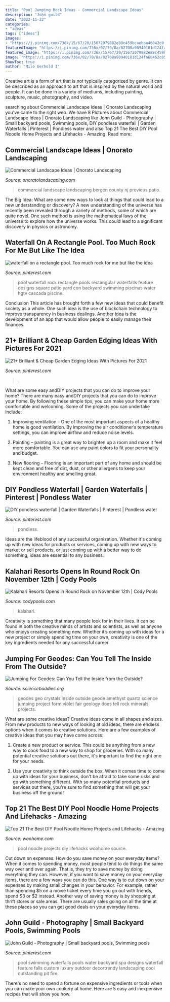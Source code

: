 ```yaml
---
title: "Pool Jumping Rock Ideas - Commercial Landscape Ideas"
description: "John guild"
date: "2022-11-22"
categories:
- "ideas"
tags: ["ideas"]
images:
- "https://i.pinimg.com/736x/15/67/20/15672079882e88c459bcaebaa46042c0.jpg"
featuredImage: "https://i.pinimg.com/736x/02/70/8a/02708a90940181d124fa68462c054476.jpg"
featured_image: "https://i.pinimg.com/736x/15/67/20/15672079882e88c459bcaebaa46042c0.jpg"
image: "https://i.pinimg.com/736x/02/70/8a/02708a90940181d124fa68462c054476.jpg"
ShowToc: true
author: "Milo Gerhold I"
---
```



Creative art is a form of art that is not typically categorized by genre. It can be described as an approach to art that is inspired by the natural world and people. It can be done in a variety of mediums, including painting, sculpture, music, photography, and video.

	

		
searching about Commercial Landscape Ideas | Onorato Landscaping you've came to the right web. We have 8 Pictures about Commercial Landscape Ideas | Onorato Landscaping like John Guild - Photography | Small backyard pools, Swimming pools, DIY pondless waterfall | Garden Waterfalls | Pinterest | Pondless water and also Top 21 The Best DIY Pool Noodle Home Projects and Lifehacks - Amazing. Read more:
		
    
## Commercial Landscape Ideas | Onorato Landscaping

<img loading=lazy src="http://onoratolandscaping.com/wp-content/uploads/2017/03/Marc-Razr-Pics-1149-577x1024.jpg" onerror="this.onerror=null;this.src='https://tse1.mm.bing.net/th?id=OIP.L3WcmkG_fj3ZLX3A8Ozu8QHaNJ&amp;pid=15.1';" alt="Commercial Landscape Ideas | Onorato Landscaping">

_Source: onoratolandscaping.com_

>commercial landscape landscaping bergen county nj previous patio. 

	

The Big Idea: What are some new ways to look at things that could lead to a new understanding or discovery?
A new understanding of the universe has recently been revealed through a variety of methods, some of which are quite novel. One such method is using the mathematical laws of the universe to explore how the universe works. This could lead to a significant discovery in physics or astronomy.

    
## Waterfall On A Rectangle Pool. Too Much Rock For Me But Like The Idea

<img loading=lazy src="https://s-media-cache-ak0.pinimg.com/736x/7d/76/c8/7d76c8aee072fbd6a81bff5cc7844b10.jpg" onerror="this.onerror=null;this.src='https://tse4.mm.bing.net/th?id=OIP.a0EFe5QG2LDYlsSWzid2dgHaJ4&amp;pid=15.1';" alt="waterfall on a rectangle pool. Too much rock for me but like the idea">

_Source: pinterest.com_

>pool waterfall rock rectangle pools rectangular waterfalls feature designs square patio yard con backyard swimming piscinas water hgtv cascada piscine. 

	

Conclusion
This article has brought forth a few new ideas that could benefit society as a whole. One such idea is the use of blockchain technology to improve transparency in business dealings. Another idea is the development of an app that would allow people to easily manage their finances.

    
## 21+ Brilliant &amp; Cheap Garden Edging Ideas With Pictures For 2021

<img loading=lazy src="https://i.pinimg.com/736x/15/67/20/15672079882e88c459bcaebaa46042c0.jpg" onerror="this.onerror=null;this.src='https://tse1.mm.bing.net/th?id=OIP.DfXo6rhfjR5WjCKqzmyiRwHaLG&amp;pid=15.1';" alt="21+ Brilliant &amp; Cheap Garden Edging Ideas With Pictures For 2021">

_Source: pinterest.com_

>. 

	

What are some easy andDIY projects that you can do to improve your home?
There are many easy andDIY projects that you can do to improve your home. By following these simple tips, you can make your home more comfortable and welcoming. Some of the projects you can undertake include:
1. Improving ventilation – One of the most important aspects of a healthy home is good ventilation. By improving the air conditioner’s temperature settings, you can improve airflow and reduce noise levels.

2. Painting – painting is a great way to brighten up a room and make it feel more comfortable. You can use any paint colors to fit your personality and budget.

3. New flooring – Flooring is an important part of any home and should be kept clean and free of dirt, dust, or other allergens to keep your environment healthy and smelling great.

    
## DIY Pondless Waterfall | Garden Waterfalls | Pinterest | Pondless Water

<img loading=lazy src="https://i.pinimg.com/736x/02/70/8a/02708a90940181d124fa68462c054476.jpg" onerror="this.onerror=null;this.src='https://tse4.mm.bing.net/th?id=OIP._oFe6n1JY4hwXNrPp1-eUgAAAA&amp;pid=15.1';" alt="DIY pondless waterfall | Garden Waterfalls | Pinterest | Pondless water">

_Source: pinterest.com_

>pondless. 

	

Ideas are the lifeblood of any successful organization. Whether it's coming up with new ideas for products or services, coming up with new ways to market or sell products, or just coming up with a better way to do something, ideas are essential to any business.

    
## Kalahari Resorts Opens In Round Rock On November 12th | Cody Pools

<img loading=lazy src="https://codypools.com/wp-content/uploads/kalahari5-980x735.jpg" onerror="this.onerror=null;this.src='https://tse2.mm.bing.net/th?id=OIP.IlNVO7ZPAtHRX1mEldmOkwHaFj&amp;pid=15.1';" alt="Kalahari Resorts Opens in Round Rock on November 12th | Cody Pools">

_Source: codypools.com_

>kalahari. 

	

Creativity is something that many people look for in their lives. It can be found in both the creative minds of artists and scientists, as well as anyone who enjoys creating something new. Whether it’s coming up with ideas for a new project or simply spending time on your own, creativity is one of the key ingredients needed for any successful career.

    
## Jumping For Geodes: Can You Tell The Inside From The Outside?

<img loading=lazy src="https://www.sciencebuddies.org/Files/4028/5/Geo_img073.jpg" onerror="this.onerror=null;this.src='https://tse1.mm.bing.net/th?id=OIP.4_Zhc2VXkwNJRLAKbKKj6AHaF0&amp;pid=15.1';" alt="Jumping For Geodes: Can You Tell the Inside from the Outside?">

_Source: sciencebuddies.org_

>geodes geo crystals inside outside geode amethyst quartz science jumping project form violet fair geology does tell rock minerals projects. 

	

What are some creative ideas?
Creative ideas come in all shapes and sizes. From new products to new ways of looking at old ideas, there are endless options when it comes to creative solutions. Here are a few examples of creative ideas that you may have come across: 
1. Create a new product or service. This could be anything from a new way to cook food to a new way to shop for groceries. With so many potential creative solutions out there, it's important to find the right one for your needs. 

2. Use your creativity to think outside the box. When it comes time to come up with ideas for your business, don't be afraid to take some risks and go with something different. With so many potential products and services out there, you're sure to find something that will get your business off the ground! 


    
## Top 21 The Best DIY Pool Noodle Home Projects And Lifehacks - Amazing

<img loading=lazy src="https://www.woohome.com/wp-content/uploads/2015/06/pool-noodle-projects-woohome-21.jpg" onerror="this.onerror=null;this.src='https://tse4.mm.bing.net/th?id=OIP.sJUL1TbjKhpNdhxEMZt_YgHaNh&amp;pid=15.1';" alt="Top 21 The Best DIY Pool Noodle Home Projects and Lifehacks - Amazing">

_Source: woohome.com_

>pool noodle projects diy lifehacks woohome source. 

	

Cut down on expenses: How do you save money on your everyday items?
When it comes to spending money, most people tend to do things the same way over and over again. That is, they try to save money by doing everything they can. However, if you want to save money on your everyday items, there are a few ways you can do this. One way is to cut down on your expenses by making small changes in your behavior. For example, rather than spending $5 on a movie ticket every time you go out with friends, spend $3 or $2 instead. Another way of saving money is by shopping at thrift stores or sale areas. There are usually sales going on all the time at these places so you can get good deals on your everyday items.

    
## John Guild - Photography | Small Backyard Pools, Swimming Pools

<img loading=lazy src="https://i.pinimg.com/736x/59/49/4f/59494fec8a65c184fa7f59aea5cd954d--luxury-pools-luxury-spa.jpg" onerror="this.onerror=null;this.src='https://tse2.mm.bing.net/th?id=OIP.ePVMXowEGYTw1i0YjAqcUwHaKF&amp;pid=15.1';" alt="John Guild - Photography | Small backyard pools, Swimming pools">

_Source: pinterest.com_

>pool swimming waterfalls pools water backyard spa designs waterfall feature falls custom luxury outdoor decortrendy landscaping cool outstanding pit fire. 

	

There's no need to spend a fortune on expensive ingredients or tools when you can make your own cookery at home. Here are 5 easy and inexpensive recipes that will show you how.

